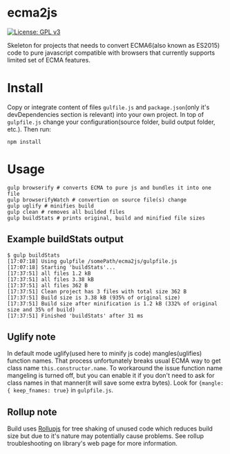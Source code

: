 # ecma2js

[![License: GPL v3](https://img.shields.io/badge/License-GPL%20v3-blue.svg)](http://www.gnu.org/licenses/gpl-3.0)

Skeleton for projects that needs to convert ECMA6(also known as ES2015) code to pure javascript compatible
with browsers that currently supports limited set of ECMA features.

# Install
Copy or integrate content of files `gulfile.js` and `package.json`(only it's devDependencies section is relevant)
into your own project. In top of `gulpfile.js` change your configuration(source folder, build output folder, etc.). Then run:

```
npm install
```

# Usage
```
gulp browserify # converts ECMA to pure js and bundles it into one file
gulp browserifyWatch # convertion on source file(s) change
gulp uglify # minifies build
gulp clean # removes all builded files
gulp buildStats # prints original, build and minified file sizes
```

## Example buildStats output
```
$ gulp buildStats
[17:07:18] Using gulpfile /somePath/ecma2js/gulpfile.js
[17:07:18] Starting 'buildStats'...
[17:37:51] all files 1.2 kB
[17:37:51] all files 3.38 kB
[17:37:51] all files 362 B
[17:37:51] Clean project has 3 files with total size 362 B
[17:37:51] Build size is 3.38 kB (935% of original size)
[17:37:51] Build size after minification is 1.2 kB (332% of original size and 35% of build)
[17:37:51] Finished 'buildStats' after 31 ms
```

## Uglify note
In default mode uglify(used here to minify js code) mangles(uglifies) function names.
That process unfortunately breaks usual ECMA way to get class name `this.constructor.name`.
To workaround the issue function name mangeling is turned off, but you can enable it if you don't need to ask
for class names in that manner(it will save some extra bytes). Look for `{mangle: { keep_fnames: true}` in `gulpfile.js`.

## Rollup note
Build uses [Rollupjs](http://rollupjs.org/) for tree shaking of unused code which reduces build size
but due to it's nature may potentially cause problems. See rollup troubleshooting on library's web page for more information.
